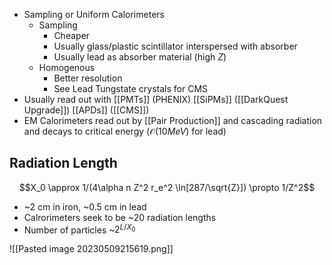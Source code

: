 
- Sampling or Uniform Calorimeters
	- Sampling
		- Cheaper
		- Usually glass/plastic scintillator interspersed with absorber
		- Usually lead as absorber material (high $Z$)
	- Homogenous
		- Better resolution
		- See Lead Tungstate crystals for CMS
- Usually read out with [[PMTs]] (PHENIX) [[SiPMs]] ([[DarkQuest Upgrade]]) [[APDs]] ([[CMS]])
- EM Calorimeters read out by [[Pair Production]] and cascading radiation and decays to critical energy ($\mathcal{O}(10 MeV)$ for lead) 

## Radiation Length 
$$X_0 \approx 1/(4\alpha n Z^2 r_e^2 \ln[287/\sqrt{Z}]) \propto 1/Z^2$$
 - ~2 cm in iron, ~0.5 cm in lead
 - Calrorimeters seek to be ~20 radiation lengths
 - Number of particles ~$2^{L/X_0}$

![[Pasted image 20230509215619.png]]

